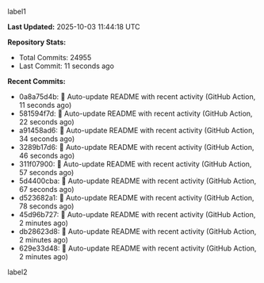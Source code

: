 
label1 
<!-- ACTIVITY_START -->
**Last Updated:** 2025-10-03 11:44:18 UTC

**Repository Stats:**
- Total Commits: 24955
- Last Commit: 11 seconds ago

**Recent Commits:**
- 0a8a75d4b: 🤖 Auto-update README with recent activity (GitHub Action, 11 seconds ago)
- 581594f7d: 🤖 Auto-update README with recent activity (GitHub Action, 22 seconds ago)
- a91458ad6: 🤖 Auto-update README with recent activity (GitHub Action, 34 seconds ago)
- 3289b17d6: 🤖 Auto-update README with recent activity (GitHub Action, 46 seconds ago)
- 311f07900: 🤖 Auto-update README with recent activity (GitHub Action, 57 seconds ago)
- 5d4400cba: 🤖 Auto-update README with recent activity (GitHub Action, 67 seconds ago)
- d523682a1: 🤖 Auto-update README with recent activity (GitHub Action, 78 seconds ago)
- 45d96b727: 🤖 Auto-update README with recent activity (GitHub Action, 2 minutes ago)
- db28623d8: 🤖 Auto-update README with recent activity (GitHub Action, 2 minutes ago)
- 629e33d48: 🤖 Auto-update README with recent activity (GitHub Action, 2 minutes ago)
<!-- ACTIVITY_END -->

label2

